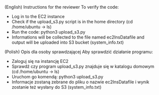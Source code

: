 (English)
Instructions for the reviewer
To verify the code:
- Log in to the EC2 instance
- Check if the upload_s3.py script is in the home directory (cd /home/ubuntu -> ls)
- Run the code: python3 upload_s3.py
- Informations will be collected to the file named ec2InsDatafile and output will be uploaded into S3 bucket (system_info<instance-id>.txt)



(Polish)
Opis dla osoby sprawdzającej
Aby sprawdzić działanie programu:
- Zaloguj się na instancję EC2
- Sprawdź czy program upload_s3.py znajduje się w katalogu domowym (cd /home/ubuntu -> ls)
- Uruchom go komendą: python3 upload_s3.py
- Informacje zostaną zebrane do pliku o nazwie ec2InsDatafile i wynik zostanie też wysłany do S3 (system_info<instance-id>.txt)


